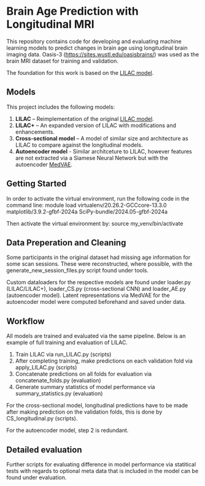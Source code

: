 # Brain Age Prediction with Longitudinal MRI

This repository contains code for developing and evaluating machine learning models to predict changes in brain age using longitudinal brain imaging data. Oasis-3 (https://sites.wustl.edu/oasisbrains/) was used as the brain MRI dataset for training and validation.

The foundation for this work is based on the [LILAC model](https://github.com/heejong-kim/LILAC).

## Models

This project includes the following models:

1. **LILAC** – Reimplementation of the original [LILAC model](https://github.com/heejong-kim/LILAC).
2. **LILAC+** – An expanded version of LILAC with modifications and enhancements.
3. **Cross-sectional model** – A model of similar size and architecture as LILAC to compare against the longitudinal models.
4. **Autoencoder model** - Similar architceture to LILAC, however features are not extracted via a Siamese Neural Network but with the autoencoder [MedVAE](https://github.com/StanfordMIMI/MedVAE).

## Getting Started

In order to activate the virtual environment, run the following code in the command line:
module load virtualenv/20.26.2-GCCcore-13.3.0 matplotlib/3.9.2-gfbf-2024a SciPy-bundle/2024.05-gfbf-2024a

Then activate the virtual environment by:
source my_venv/bin/activate

## Data Preperation and Cleaning
Some participants in the original dataset had missing age information for some scan sessions. These were reconstructed, where possible, with the generate_new_session_files.py script found under tools.

Custom dataloaders for the respective models are found under loader.py (LILAC/LILAC+), loader_CS.py (cross-sectional CNN) and loader_AE.py (autoencoder model). Latent representations via MedVAE for the autoencoder model were computed beforehand and saved under data.

## Workflow

All models are trained and evaluated via the same pipeline. Below is an example of full training and evaluation of LILAC.

1. Train LILAC via run_LILAC.py (scripts)
2. After completing training, make predictions on each validation fold via apply_LILAC.py (scripts)
3. Concatenate predictions on all folds for evaluation via concatenate_folds.py (evaluation)
4. Generate summary statistics of model performance via summary_statistics.py (evaluation)

For the cross-sectional model, longitudinal predictions have to be made after making prediction on the validation folds, this is done by CS_longitudinal.py (scripts).

For the autoencoder model, step 2 is redundant.


## Detailed evaluation

Further scripts for evaluating difference in model performance via statitical tests with regards to optional meta data that is included in the model can be found under evaluation.

